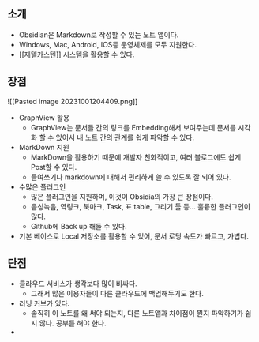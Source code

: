 
## 소개

- Obsidian은 Markdown로 작성할 수 있는 노트 앱이다.
- Windows, Mac, Android, IOS등  운영체제를 모두 지원한다.
- [[제텔카스텐]] 시스템을 활용할 수 있다.


## 장점

![[Pasted image 20231001204409.png]]
- GraphView 활용
	- GraphView는 문서들 간의 링크를 Embedding해서 보여주는데 문서를 시각화 할 수 있어서 내 노트 간의 관계를 쉽게 파악할 수 있다.
- MarkDown 지원
	- MarkDown을 활용하기 때문에 개발자 친화적이고, 여러 블로그에도 쉽게 Post할 수 있다.
	- 들여쓰기나 markdown에 대해서 편리하게 쓸 수 있도록 잘 되어 있다.
- 수많은 플러그인
	- 많은 플러그인을 지원하며, 이것이 Obsidia의 가장 큰 장점이다.
	- 음성녹음, 역링크, 북마크, Task, 표 table, 그리기 툴 등... 훌륭한 플러그인이 많다.
	- Github에 Back up 해둘 수 있다.
- 기본 베이스로 Local 저장소를 활용할 수 있어, 문서 로딩 속도가 빠르고, 가볍다.
## 단점

- 클라우드 서비스가 생각보다 많이 비싸다.
	- 그래서 많은 이용자들이 다른 클라우드에 백업해두기도 한다.
- 러닝 커브가 있다.
	- 솔직히 이 노트를 왜 써야 되는지, 다른 노트앱과 차이점이 뭔지 파악하기가 쉽지 않다. 공부를 해야 한다.
-
